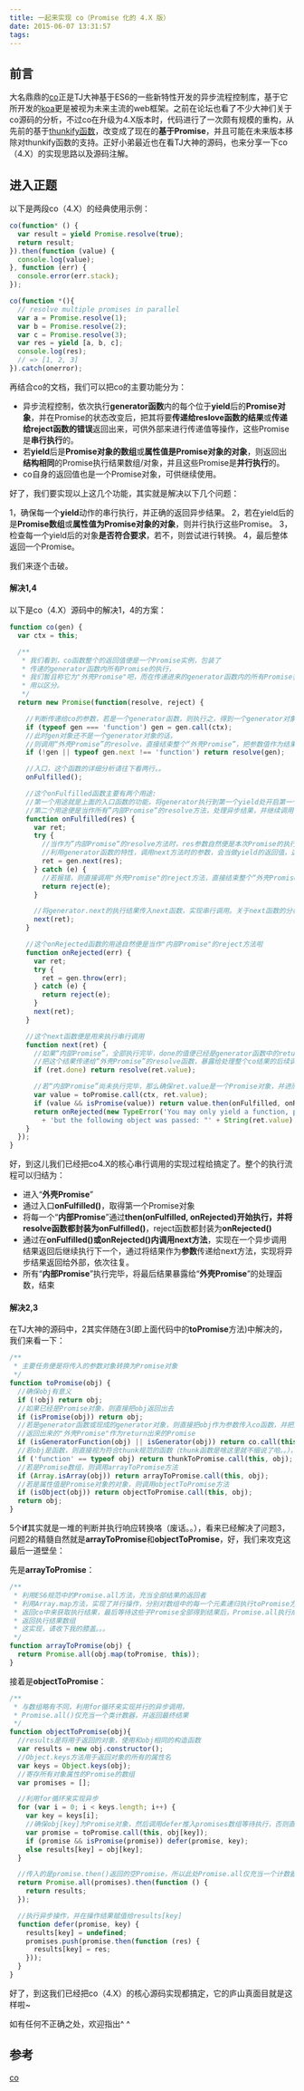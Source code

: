 ```yaml
---
title: 一起来实现 co（Promise 化的 4.X 版）
date: 2015-06-07 13:31:57
tags:
---
```


前言
----------
大名鼎鼎的[co][1]正是TJ大神基于ES6的一些新特性开发的异步流程控制库，基于它所开发的[koa][2]更是被视为未来主流的web框架。之前在论坛也看了不少大神们关于co源码的分析，不过co在升级为4.X版本时，代码进行了一次颇有规模的重构，从先前的基于[thunkify函数][3]，改变成了现在的**基于Promise**，并且可能在未来版本移除对thunkify函数的支持。正好小弟最近也在看TJ大神的源码，也来分享一下co（4.X）的实现思路以及源码注解。

进入正题
----------
以下是两段co（4.X）的经典使用示例：
```js
co(function* () {
  var result = yield Promise.resolve(true);
  return result;
}).then(function (value) {
  console.log(value);
}, function (err) {
  console.error(err.stack);
});
```

```js
co(function *(){
  // resolve multiple promises in parallel
  var a = Promise.resolve(1);
  var b = Promise.resolve(2);
  var c = Promise.resolve(3);
  var res = yield [a, b, c];
  console.log(res);
  // => [1, 2, 3]
}).catch(onerror);
```
再结合co的文档，我们可以把co的主要功能分为：

 - 异步流程控制，依次执行**generator函数**内的每个位于**yield**后的**Promise对象**，并在Promise的状态改变后，把其将要**传递给reslove函数的结果**或**传递给reject函数的错误**返回出来，可供外部来进行传递值等操作，这些Promise是**串行执行**的。
 - 若**yield**后是**Promise对象的数组**或**属性值是Promise对象的对象**，则返回出**结构相同**的Promise执行结果数组/对象，并且这些Promise是**并行执行**的。
 - co自身的返回值也是一个Promise对象，可供继续使用。

好了，我们要实现以上这几个功能，其实就是解决以下几个问题：

1，确保每一个**yield**动作的串行执行，并正确的返回异步结果。
2，若在yield后的是**Promise数组**或**属性值为Promise对象的对象**，则并行执行这些Promise。
3，检查每一个yield后的对象**是否符合要求**，若不，则尝试进行转换。
4，最后整体返回一个Promise。

我们来逐个击破。

#### 解决1,4
以下是co（4.X）源码中的解决1，4的方案：
```js
function co(gen) {
  var ctx = this;

  /**
   * 我们看到，co函数整个的返回值便是一个Promise实例，包装了
   * 传递的generator函数内所有Promise的执行，
   * 我们暂且称它为"外壳Promise"吧，而在传递进来的generator函数内的所有Promise我们都先称为“内部Promise”，
   * 用以区分。
   */
  return new Promise(function(resolve, reject) {

    //判断传递给co的参数，若是一个generator函数，则执行之，得到一个generator对象
    if (typeof gen === 'function') gen = gen.call(ctx);
    //此时gen对象还不是一个generator对象的话，
    //则调用“外壳Promise”的resolve，直接结束整个“外壳Promise”，把参数值作为结果传出
    if (!gen || typeof gen.next !== 'function') return resolve(gen);

    //入口，这个函数的详细分析请往下看两行。。
    onFulfilled();

    //这个onFulfilled函数主要有两个用途:
    //第一个用途就是上面的入口函数的功能，将generator执行到第一个yield处开启第一个异步调用
    //第二个用途便是当作所有”内部Promise“的resolve方法，处理异步结果，并继续调用下一个Promise
    function onFulfilled(res) {
      var ret;
      try {
        //当作为”内部Promise“的resolve方法时，res参数自然便是本次Promise的执行结果了
        //利用generator函数的特性，调用next方法时的参数，会当做yield的返回值，这样我们就做到了将异步的结果返回出来
        ret = gen.next(res);
      } catch (e) {
        //若报错，则直接调用"外壳Promise"的reject方法，直接结束整个“外壳Promise”，把错误对象作为结果传出
        return reject(e);
      }

      //将generator.next的执行结果传入next函数，实现串行调用。关于next函数的分析也请往下看。。
      next(ret);
    }

    //这个onRejected函数的用途自然便是当作"内部Promise"的reject方法啦
    function onRejected(err) {
      var ret;
      try {
        ret = gen.throw(err);
      } catch (e) {
        return reject(e);
      }
      next(ret);
    }

    //这个next函数便是用来执行串行调用
    function next(ret) {
      //如果“内部Promise”，全部执行完毕，done的值便已经是generator函数中的return出的值了，
      //把这个结果传递给“外壳Promise”的resolve函数，暴露给处理整个co结果的后续调用
      if (ret.done) return resolve(ret.value);

      //若“内部Promise”尚未执行完毕，那么确保ret.value是一个Promise对象，并进而调用它
      var value = toPromise.call(ctx, ret.value);
      if (value && isPromise(value)) return value.then(onFulfilled, onRejected);
      return onRejected(new TypeError('You may only yield a function, promise, generator, array, or object, '
        + 'but the following object was passed: "' + String(ret.value) + '"'));
    }
  });
}
```

好，到这儿我们已经把co4.X的核心串行调用的实现过程给搞定了。整个的执行流程可以归结为：

 * 进入“**外壳Promise**”
 * 通过入口**onFulfilled()**，取得第一个Promise对象
 * 将每一个“**内部Promise**”通过**then(onFulfilled, onRejected)**开始执行，并将resolve函数都封装为**onFulfilled()**，reject函数都封装为**onRejected()**
 * 通过在**onFulfilled()**或**onRejected()**内调用**next方法**，实现在一个异步调用结果返回后继续执行下一个，通过将结果作为**参数**传递给next方法，实现将异步结果返回给外部，依次往复。
 * 所有“**内部Promise**”执行完毕，将最后结果暴露给“**外壳Promise**”的处理函数，结束

#### 解决2,3
在TJ大神的源码中，2其实伴随在3(即上面代码中的**toPromise**方法)中解决的，我们来看一下：
```js
/**
 * 主要任务便是将传入的参数对象转换为Promise对象
 */
function toPromise(obj) {
  //确保obj有意义
  if (!obj) return obj;
  //如果已经是Promise对象，则直接把obj返回出去
  if (isPromise(obj)) return obj;
  //若是generator函数或现成的generator对象，则直接把obj作为参数传入co函数，并把这个co函数
  //返回出来的"外壳Promise"作为return出来的Promise
  if (isGeneratorFunction(obj) || isGenerator(obj)) return co.call(this, obj);
  //若obj是函数，则直接视为符合thunk规范的函数（thunk函数是啥这里就不细说了哈。。），直接转换
  if ('function' == typeof obj) return thunkToPromise.call(this, obj);
  //若是Promise数组，则调用arrayToPromise方法
  if (Array.isArray(obj)) return arrayToPromise.call(this, obj);
  //若是属性值是Promise对象的对象，则调用objectToPromise方法
  if (isObject(obj)) return objectToPromise.call(this, obj);
  return obj;
}
```

5个**if**其实就是一堆的判断并执行响应转换咯（废话。。），看来已经解决了问题3，问题2的精髓自然就是**arrayToPromise**和**objectToPromise**，好，我们来攻克这最后一道壁垒：

先是**arrayToPromise**：
```js
/**
 * 利用ES6规范中的Promise.all方法，充当全部结果的返回者
 * 利用Array.map方法，实现了并行操作，分别对数组中的每一个元素递归执行toPromise方法，把这些子Promise接着
 * 返回co中来获取执行结果，最后等待这些子Promise全部得到结果后，Promise.all执行成功，
 * 返回执行结果数组
 * 这实现，请收下我的膝盖。。。
 */
function arrayToPromise(obj) {
  return Promise.all(obj.map(toPromise, this));
}
```

接着是**objectToPromise**：
```js
/**
 * 与数组略有不同，利用for循环来实现并行的异步调用，
 * Promise.all()仅充当一个类计数器，并返回最终结果
 */
function objectToPromise(obj){
  //results是将用于返回的对象，使用和obj相同的构造函数
  var results = new obj.constructor();
  //Object.keys方法用于返回对象的所有的属性名
  var keys = Object.keys(obj);
  //寄存所有对象属性的Promise的数组
  var promises = [];

  //利用for循环来实现异步
  for (var i = 0; i < keys.length; i++) {
    var key = keys[i];
    //确保obj[key]为Promise对象，然后调用defer推入promises数组等待执行，否则直接将结果返回给result[key]
    var promise = toPromise.call(this, obj[key]);
    if (promise && isPromise(promise)) defer(promise, key);
    else results[key] = obj[key];
  }

  //传入的是promise.then()返回的空Promise，所以此处Promise.all仅充当一个计数器，确保所有异步操作的resolve操作中对results对象的属性都赋值完毕后，返回最终的results对象
  return Promise.all(promises).then(function () {
    return results;
  });

  //执行异步操作，并在操作结果赋值给results[key]
  function defer(promise, key) {
    results[key] = undefined;
    promises.push(promise.then(function (res) {
      results[key] = res;
    }));
  }
}
```

好了，到这我们已经把co（4.X）的核心源码实现都搞定，它的庐山真面目就是这样啦~

如有任何不正确之处，欢迎指出^ ^

参考
----------
[co][4]


  [1]: https://www.npmjs.com/package/co
  [2]: https://www.npmjs.com/package/koa
  [3]: https://www.npmjs.com/package/thunkify
  [4]: https://github.com/tj/co
